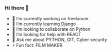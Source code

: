 ### Hi there 👋




- 🔭 I’m currently working on  freelancer.
- 🌱 I’m currently learning Django
- 👯 I’m looking to collaborate on Python
- 🤔 I’m looking for help with REACT
- 💬 Ask me about PYTHON, GIT, Cyber security
- ⚡ Fun fact: FILM MAKER

